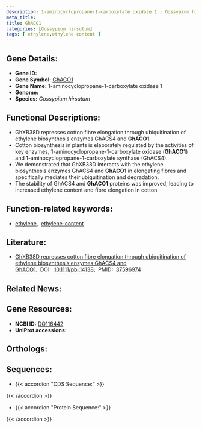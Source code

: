 ```yaml
---
description: 1-aminocyclopropane-1-carboxylate oxidase 1 ; Gossypium hirsutum
meta_title:
title: GhACO1
categories: [Gossypium hirsutum]
tags: [ ethylene,ethylene content ]
---
```


## Gene Details:
- **Gene ID:** []()
- **Gene Symbol:** <u>GhACO1</u>
- **Gene Name:** 1-aminocyclopropane-1-carboxylate oxidase 1
- **Genome:** []()
- **Species:** *Gossypium hirsutum*

## Functional Descriptions:
   - GhXB38D represses cotton fibre elongation through ubiquitination of ethylene biosynthesis enzymes GhACS4 and **GhACO1**.
   - Cotton biosynthesis in plants is elaborately regulated by the activities of key enzymes, 1-aminocyclopropane-1-carboxylate oxidase (**GhACO1**) and 1-aminocyclopropane-1-carboxylate synthase (GhACS4).
   - We demonstrated that GhXB38D interacts with the ethylene biosynthesis enzymes GhACS4 and **GhACO1** in elongating fibres and specifically mediates their ubiquitination and degradation.
   - The stability of GhACS4 and **GhACO1** proteins was improved, leading to increased ethylene content and fibre elongation in cotton.

## Function-related keywords:
   - [ethylene](/tags/ethylene/),&nbsp;&nbsp;[ethylene-content](/tags/ethylene-content/)

## Literature:
   - [GhXB38D represses cotton fibre elongation through ubiquitination of ethylene biosynthesis enzymes GhACS4 and GhACO1.](https://doi.org/10.1111/pbi.14138)&nbsp;&nbsp;DOI:&nbsp;&nbsp;[10.1111/pbi.14138](https://doi.org/10.1111/pbi.14138);&nbsp;&nbsp;PMID:&nbsp;&nbsp;[37596974](https://pubmed.ncbi.nlm.nih.gov/37596974/)

## Related News:

## Gene Resources:
- **NCBI ID:**  [DQ116442](https://www.ncbi.nlm.nih.gov/gene/?term=DQ116442)
- **UniProt accessions:**  [](https://www.uniprot.org/uniprotkb//entry)

## Orthologs:

## Sequences:
- {{< accordion "CDS Sequence:" >}}

{{< /accordion >}}
- {{< accordion "Protein Sequence:" >}}

{{< /accordion >}}

